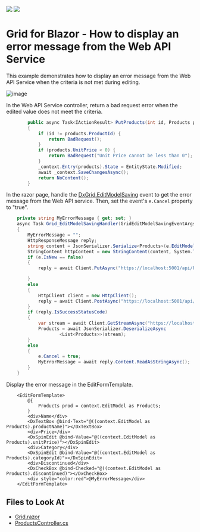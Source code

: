 <!-- default badges list -->
[![](https://img.shields.io/badge/Open_in_DevExpress_Support_Center-FF7200?style=flat-square&logo=DevExpress&logoColor=white)](https://supportcenter.devexpress.com/ticket/details/T1118926)
[![](https://img.shields.io/badge/📖_How_to_use_DevExpress_Examples-e9f6fc?style=flat-square)](https://docs.devexpress.com/GeneralInformation/403183)
<!-- default badges end -->
# Grid for Blazor - How to display an error message from the Web API Service

This example demonstrates how to display an error message from the Web API Service when the criteria is not met during editing. 

![image](https://user-images.githubusercontent.com/69251191/193251341-5e538b39-7308-43db-9e52-d6a77966232f.png)

In the Web API Service controller, return a bad request error when the edited value does not meet the criteria.

```cs
        public async Task<IActionResult> PutProducts(int id, Products products)
        {
            if (id != products.ProductId) {
                return BadRequest();
            }
            if (products.UnitPrice < 0) {
                return BadRequest("Unit Price cannot be less than 0");
            }
            _context.Entry(products).State = EntityState.Modified;
            await _context.SaveChangesAsync();
            return NoContent();
        }
```

In the razor page, handle the [DxGrid.EditModelSaving](https://docs.devexpress.com/Blazor/DevExpress.Blazor.DxGrid.EditModelSaving) event to get the error message from the Web API service. Then, set the event's `e.Cancel` property to "true".

```cs
    private string MyErrorMessage { get; set; }
    async Task Grid_EditModelSavingHandler(GridEditModelSavingEventArgs e)
    {
        MyErrorMessage = "";
        HttpResponseMessage reply;
        string content = JsonSerializer.Serialize<Products>(e.EditModel as Products);
        StringContent httpContent = new StringContent(content, System.Text.Encoding.UTF8, "application/json");
        if (e.IsNew == false)
        {
            reply = await Client.PutAsync("https://localhost:5001/api/Products/" + (e.EditModel as Products).productId, httpContent);

        }
        else
        {
            HttpClient client = new HttpClient();
            reply = await Client.PostAsync("https://localhost:5001/api/Products", httpContent);
        }
        if (reply.IsSuccessStatusCode)
        {
            var stream = await Client.GetStreamAsync("https://localhost:5001/api/Products");
            Products = await JsonSerializer.DeserializeAsync
                    <List<Products>>(stream);
        }
        else
        {
            e.Cancel = true;
            MyErrorMessage = await reply.Content.ReadAsStringAsync();
        }
    }
```

Display the error message in the EditFormTemplate.

```razor
    <EditFormTemplate>
        @{
            Products prod = context.EditModel as Products;
        }
        <div>Name</div>
        <DxTextBox @bind-Text="@((context.EditModel as Products).productName)"></DxTextBox>
        <div>Price</div>
        <DxSpinEdit @bind-Value="@((context.EditModel as Products).unitPrice)"></DxSpinEdit>
        <div>Category</div>
        <DxSpinEdit @bind-Value="@((context.EditModel as Products).categoryId)"></DxSpinEdit>
        <div>Discontinued</div>
        <DxCheckBox @bind-Checked="@((context.EditModel as Products).discontinued)"></DxCheckBox>
        <div style="color:red">@MyErrorMessage</div>
    </EditFormTemplate>
```

## Files to Look At

* [Grid.razor](./CS/DxBlazorApplication1/DxBlazorApplication1/Pages/Grid.razor)
* [ProductsController.cs](./CS/MyTestWebService/MyTestWebService/Controllers/ProductsController.cs)

